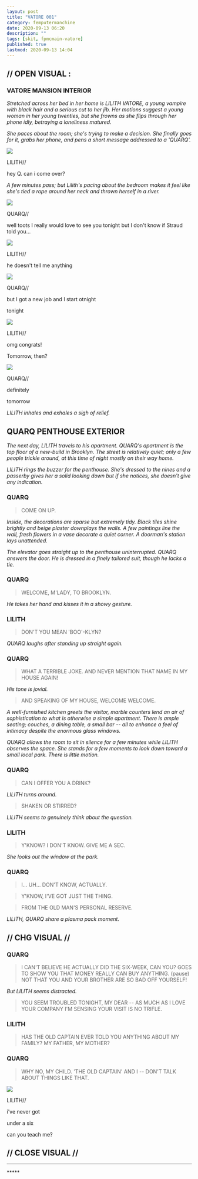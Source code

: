 ```yaml
---
layout: post
title: "VATORE 001"
category: femputermanchine
date: 2020-09-13 06:20
description: ""
tags: [skit, fpmcmain-vatore]
published: true
lastmod: 2020-09-13 14:04
---
```

[//]: # ( 9/13/20  -added)

## // OPEN VISUAL : ##

### VATORE MANSION INTERIOR ###

<I>Stretched across her bed in her home is LILITH VATORE, a young vampire with black hair and a serious cut to her jib. Her motions suggest a young woman in her young twenties, but she frowns as she flips through her phone idly, betraying a loneliness matured.</i>

<i>She paces about the room; she's trying to make a decision. She finally goes for it, grabs her phone, and pens a short message addressed to a 'QUARQ'.</I>

<div class="chat-box">
<img src="{{ site.url }}/assets/tb/lilith.jpg" class="chat-portrait" />
<p class="ppl-sez">LILITH//</p>
<p class="ppl-sez">hey Q. can i come over?</p>
</div>

<i>A few minutes pass; but Lilith's pacing about the bedroom makes it feel like she's tied a rope around her neck and thrown herself in a river.</I>

<div class="chat-box">
<img src="{{ site.url }}/assets/tb/quark-tb-confid.jpg" class="chat-portrait" />
<p class="ppl-sez">QUARQ//</p>
<p class="ppl-sez">well toots I really would love to see you tonight but I don't know if Straud told you...</p>
</div>

<div class="chat-box">
<img src="{{ site.url }}/assets/tb/lilith.jpg" class="chat-portrait" />
<p class="ppl-sez">LILITH//</p>
<p class="ppl-sez">he doesn't tell me anything</p>
</div>

<div class="chat-box">
<img src="{{ site.url }}/assets/tb/quark-tb-confid.jpg" class="chat-portrait" />
<p class="ppl-sez">QUARQ//</p>
<p class="ppl-sez">but I got a new job and I start otnight</p>
<p class="ppl-sez">tonight</p>
</div>

<div class="chat-box">
<img src="{{ site.url }}/assets/tb/lilith.jpg" class="chat-portrait" />
<p class="ppl-sez">LILITH//</p>
<p class="ppl-sez">omg congrats!</p>
<p class="ppl-sez">Tomorrow, then?</p>
</div>

<div class="chat-box">
<img src="{{ site.url }}/assets/tb/quark-tb-confid.jpg" class="chat-portrait" />
<p class="ppl-sez">QUARQ//</p>
<p class="ppl-sez">definitely</p>
<p class="ppl-sez">tomorrow</p>
</div>

<i>LILITH inhales and exhales a sigh of relief. </i>

## QUARQ PENTHOUSE EXTERIOR ##

<I>The next day, LILITH travels to his apartment. QUARQ's apartment is the top floor of a new-build in Brooklyn. The street is relatively quiet; only a few people trickle around, at this time of night mostly on their way home.</i>

<i>LILITH rings the buzzer for the penthouse. She's dressed to the nines and a passerby gives her a solid looking down but if she notices, she doesn't give any indication.</i>

### QUARQ ###

> COME ON UP.

<i>Inside, the decorations are sparse but extremely tidy. Black tiles shine brightly and beige plaster downplays the walls. A few paintings line the wall, fresh flowers in a vase decorate a quiet corner. A doorman's station lays unattended.</i>

<i>The elevator goes straight up to the penthouse uninterrupted. QUARQ answers the door. He is dressed in a finely tailored suit, though he lacks a tie. </i>

### QUARQ ###

> WELCOME, M'LADY, TO BROOKLYN.

<i>He takes her hand and kisses it in a showy gesture.</i>

### LILITH ###

> DON'T YOU MEAN 'BOO'-KLYN?

<I>QUARQ laughs after standing up straight again.</i>

### QUARQ ###

> WHAT A TERRIBLE JOKE. AND NEVER MENTION THAT NAME IN MY HOUSE AGAIN!

<I>His tone is jovial.</i>

> AND SPEAKING OF MY HOUSE, WELCOME WELCOME.

<I>A well-furnished kitchen greets the visitor, marble counters lend an air of sophistication to what is otherwise a simple apartment. There is ample seating; couches, a dining table, a small bar -- all to enhance a feel of intimacy despite the enormous glass windows. </i>

<i>QUARQ allows the room to sit in silence for a few minutes while LILITH observes the space. She stands for a few moments to look down toward a small local park. There is little motion. </i>

### QUARQ ###

> CAN I OFFER YOU A DRINK?

<I>LILITH turns around.</i>

> SHAKEN OR STIRRED?

<I>LILITH seems to genuinely think about the question.</i>

### LILITH ###

> Y'KNOW? I DON'T KNOW. GIVE ME A SEC.

<I>She looks out the window at the park.</i>

### QUARQ ###

> I... UH... DON'T KNOW, ACTUALLY.

> Y'KNOW, I'VE GOT JUST THE THING. 

> FROM THE OLD MAN'S PERSONAL RESERVE.

<I>LILITH, QUARQ share a plasma pack moment.</i>

## // CHG VISUAL // ##

### QUARQ ###

> I CAN'T BELIEVE HE ACTUALLY DID THE SIX-WEEK, CAN YOU? GOES TO SHOW YOU THAT MONEY REALLY CAN BUY ANYTHING. (pause) NOT THAT YOU AND YOUR BROTHER ARE SO BAD OFF YOURSELF!

<I>But LILITH seems distracted. </i>

> YOU SEEM TROUBLED TONIGHT, MY DEAR  -- AS MUCH AS I LOVE YOUR COMPANY I'M SENSING YOUR VISIT IS NO TRIFLE.

### LILITH ###

> HAS THE OLD CAPTAIN EVER TOLD YOU ANYTHING ABOUT MY FAMILY? MY FATHER, MY MOTHER?

### QUARQ ###

> WHY NO, MY CHILD. 'THE OLD CAPTAIN' AND I -- DON'T TALK ABOUT THINGS LIKE THAT.

<div class="chat-box">
<img src="{{ site.url }}/assets/tb/lilith.jpg" class="chat-portrait" />
<p class="ppl-sez">LILITH//</p>
<p class="ppl-sez">i've never got</p>
<p class="ppl-sez">under a six</p>
<p class="ppl-sez">can you teach me?</p>
</div>

## // CLOSE VISUAL // ##

*****
<div class="fpmc-nav">

<!--<span class="fpmc-nav-prev"><a href="{{ 'perkins-i' | prepend: site.baseurl }}">PREVIOUS</a></span> -->

<!--<span class="fpmc-nav-next"><a href="{{ 'aegwain-ix' | prepend: site.baseurl }}">NEXT</a></span> --> 



</div>
*****
